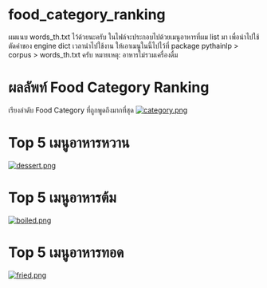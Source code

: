 # food_category_ranking

ผมแนบ words_th.txt ไว้ด้วยนะครับ
ในไฟล์จะประกอบไปด้วยเมนูอาหารที่ผม list มา เพื่อนำไปใช้ตัดคำของ engine dict
เวลานำไปใช้งาน ให้เอาเมนูในนี้ไปไว้ที่ package pythainlp > corpus > words_th.txt ครับ
หมายเหตุ: อาหารไม่รวมเครื่องดื่ม


# ผลลัพท์ Food Category Ranking
เรียงลำดับ Food Category ที่ถูกพูดถึงมากที่สุด
[![category.png](https://i.postimg.cc/QNTyJzCh/category.png)](https://postimg.cc/G9bKcqv5)

# Top 5 เมนูอาหารหวาน
[![dessert.png](https://i.postimg.cc/W1NVKVqM/dessert.png)](https://postimg.cc/PPR0pB4x)

# Top 5 เมนูอาหารต้ม
[![boiled.png](https://i.postimg.cc/jdQKZ22x/boiled.png)](https://postimg.cc/QHtRMXcw)

# Top 5 เมนูอาหารทอด
[![fried.png](https://i.postimg.cc/YCd7BPQT/fried.png)](https://postimg.cc/BjPkxMYC)
